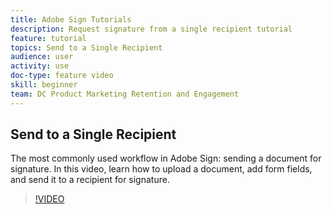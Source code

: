 ```yaml
---
title: Adobe Sign Tutorials
description: Request signature from a single recipient tutorial
feature: tutorial
topics: Send to a Single Recipient
audience: user
activity: use
doc-type: feature video
skill: beginner
team: DC Product Marketing Retention and Engagement
---
```


## Send to a Single Recipient

The most commonly used workflow in Adobe Sign: sending a document for signature. In this video, learn how to upload a document, add form fields, and send it to a recipient for signature.

>[!VIDEO](https://video.tv.adobe.com/v/33659)
